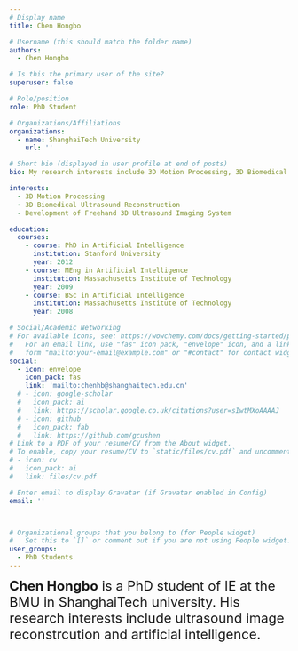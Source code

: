 ```yaml
---
# Display name
title: Chen Hongbo

# Username (this should match the folder name)
authors:
  - Chen Hongbo

# Is this the primary user of the site?
superuser: false

# Role/position
role: PhD Student

# Organizations/Affiliations
organizations:
  - name: ShanghaiTech University
    url: ''

# Short bio (displayed in user profile at end of posts)
bio: My research interests include 3D Motion Processing, 3D Biomedical Ultrasound Reconstruction and Development of Freehand 3D Ultrasound Imaging System.

interests:
  - 3D Motion Processing
  - 3D Biomedical Ultrasound Reconstruction
  - Development of Freehand 3D Ultrasound Imaging System

education:
  courses:
    - course: PhD in Artificial Intelligence
      institution: Stanford University
      year: 2012
    - course: MEng in Artificial Intelligence
      institution: Massachusetts Institute of Technology
      year: 2009
    - course: BSc in Artificial Intelligence
      institution: Massachusetts Institute of Technology
      year: 2008

# Social/Academic Networking
# For available icons, see: https://wowchemy.com/docs/getting-started/page-builder/#icons
#   For an email link, use "fas" icon pack, "envelope" icon, and a link in the
#   form "mailto:your-email@example.com" or "#contact" for contact widget.
social:
  - icon: envelope
    icon_pack: fas
    link: 'mailto:chenhb@shanghaitech.edu.cn'
  # - icon: google-scholar
  #   icon_pack: ai
  #   link: https://scholar.google.co.uk/citations?user=sIwtMXoAAAAJ
  # - icon: github
  #   icon_pack: fab
  #   link: https://github.com/gcushen
# Link to a PDF of your resume/CV from the About widget.
# To enable, copy your resume/CV to `static/files/cv.pdf` and uncomment the lines below.
# - icon: cv
#   icon_pack: ai
#   link: files/cv.pdf

# Enter email to display Gravatar (if Gravatar enabled in Config)
email: ''



# Organizational groups that you belong to (for People widget)
#   Set this to `[]` or comment out if you are not using People widget.
user_groups:
  - PhD Students
---
```

<font size=5>**Chen Hongbo** is a PhD student of IE at the BMU in ShanghaiTech university. His research interests include ultrasound image reconstrcution and artificial intelligence.</font>